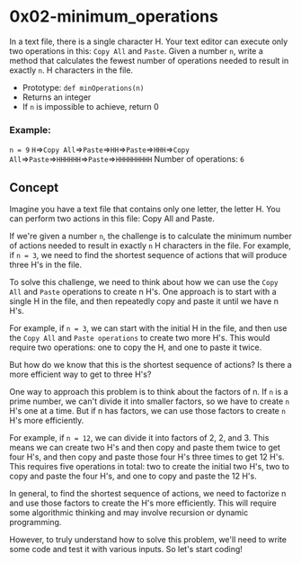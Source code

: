 # 0x02-minimum_operations

In a text file, there is a single character H. Your text editor can execute only two operations in this: `Copy All` and `Paste`. Given a number `n`, write a method that calculates the fewest number of operations needed to result in exactly `n`. H characters in the file.
- Prototype: `def minOperations(n)`
- Returns an integer
- If `n` is impossible to achieve, return 0

### **Example:**
`n = 9`
`H`=>`Copy All`=>`Paste`=>`HH`=>`Paste`=>`HHH`=>`Copy All`=>`Paste`=>`HHHHHH`=>`Paste`=>`HHHHHHHHH`
Number of operations: `6`

## Concept
Imagine you have a text file that contains only one letter, the letter H. You can perform two actions in this file: Copy All and Paste.

If we're given a number `n`, the challenge is to calculate the minimum number of actions needed to result in exactly `n` H characters in the file. For example, if `n = 3`, we need to find the shortest sequence of actions that will produce three H's in the file.

To solve this challenge, we need to think about how we can use the `Copy All` and `Paste` operations to create n H's. One approach is to start with a single H in the file, and then repeatedly copy and paste it until we have n H's.

For example, if `n = 3`, we can start with the initial H in the file, and then use the `Copy All` and `Paste operations` to create two more H's. This would require two operations: one to copy the H, and one to paste it twice.

But how do we know that this is the shortest sequence of actions? Is there a more efficient way to get to three H's?

One way to approach this problem is to think about the factors of n. If `n` is a prime number, we can't divide it into smaller factors, so we have to create `n` H's one at a time. But if n has factors, we can use those factors to create `n` H's more efficiently.

For example, if `n = 12`, we can divide it into factors of 2, 2, and 3. This means we can create two H's and then copy and paste them twice to get four H's, and then copy and paste those four H's three times to get 12 H's. This requires five operations in total: two to create the initial two H's, two to copy and paste the four H's, and one to copy and paste the 12 H's.

In general, to find the shortest sequence of actions, we need to factorize n and use those factors to create the H's more efficiently. This will require some algorithmic thinking and may involve recursion or dynamic programming.

However, to truly understand how to solve this problem, we'll need to write some code and test it with various inputs. So let's start coding!